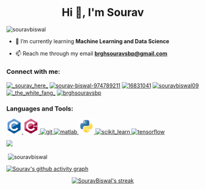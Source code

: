 <h1 align="center">Hi 👋, I'm Sourav</h1>
<p align="left"> <img src="https://komarev.com/ghpvc/?username=souravbiswal&label=Profile%20views&color=0e75b6&style=flat" alt="souravbiswal" /> </p>

<!--- <p align="left"> <a href="https://twitter.com/_sourav_here_" target="blank"><img src="https://img.shields.io/twitter/follow/_sourav_here_?logo=twitter&style=for-the-badge" alt="_sourav_here_" /></a> </p> --->

- 🌱 I’m currently learning **Machine Learning and Data Science**

- 📫 Reach me through my email **brghsouravsbp@gmail.com**

<h3 align="left">Connect with me:</h3>
<p align="left">
<a href="https://twitter.com/_sourav_here_" target="blank"><img align="center" src="https://raw.githubusercontent.com/rahuldkjain/github-profile-readme-generator/master/src/images/icons/Social/twitter.svg" alt="_sourav_here_" height="30" width="40" /></a>
<a href="https://linkedin.com/in/sourav-biswal-974789211" target="blank"><img align="center" src="https://raw.githubusercontent.com/rahuldkjain/github-profile-readme-generator/master/src/images/icons/Social/linked-in-alt.svg" alt="sourav-biswal-974789211" height="30" width="40" /></a>
<a href="https://stackoverflow.com/users/16831041" target="blank"><img align="center" src="https://raw.githubusercontent.com/rahuldkjain/github-profile-readme-generator/master/src/images/icons/Social/stack-overflow.svg" alt="16831041" height="30" width="40" /></a>
<a href="https://kaggle.com/souravbiswal09" target="blank"><img align="center" src="https://raw.githubusercontent.com/rahuldkjain/github-profile-readme-generator/master/src/images/icons/Social/kaggle.svg" alt="souravbiswal09" height="30" width="40" /></a>
<a href="https://instagram.com/_the_white_fang_" target="blank"><img align="center" src="https://raw.githubusercontent.com/rahuldkjain/github-profile-readme-generator/master/src/images/icons/Social/instagram.svg" alt="_the_white_fang_" height="30" width="40" /></a>
<!---<a href="https://www.codechef.com/users/sourav_09" target="blank"><img align="center" src="https://cdn.jsdelivr.net/npm/simple-icons@3.1.0/icons/codechef.svg" alt="sourav_09" height="30" width="40" /></a> --->
<a href="https://www.hackerrank.com/brghsouravsbp" target="blank"><img align="center" src="https://raw.githubusercontent.com/rahuldkjain/github-profile-readme-generator/master/src/images/icons/Social/hackerrank.svg" alt="brghsouravsbp" height="30" width="40" /></a>
</p>

<h3 align="left">Languages and Tools:</h3>
<p align="left"> <a href="https://www.cprogramming.com/" target="_blank"> <img src="https://raw.githubusercontent.com/devicons/devicon/master/icons/c/c-original.svg" alt="c" width="40" height="40"/> </a> <a href="https://www.w3schools.com/cpp/" target="_blank"> <img src="https://raw.githubusercontent.com/devicons/devicon/master/icons/cplusplus/cplusplus-original.svg" alt="cplusplus" width="40" height="40"/> </a> <a href="https://git-scm.com/" target="_blank"> <img src="https://www.vectorlogo.zone/logos/git-scm/git-scm-icon.svg" alt="git" width="40" height="40"/> </a> <a href="https://www.mathworks.com/" target="_blank"> <img src="https://upload.wikimedia.org/wikipedia/commons/2/21/Matlab_Logo.png" alt="matlab" width="40" height="40"/> </a> <a href="https://www.python.org" target="_blank"> <img src="https://raw.githubusercontent.com/devicons/devicon/master/icons/python/python-original.svg" alt="python" width="40" height="40"/> </a> <a href="https://scikit-learn.org/" target="_blank"> <img src="https://upload.wikimedia.org/wikipedia/commons/0/05/Scikit_learn_logo_small.svg" alt="scikit_learn" width="40" height="40"/> </a> <a href="https://www.tensorflow.org" target="_blank"> <img src="https://www.vectorlogo.zone/logos/tensorflow/tensorflow-icon.svg" alt="tensorflow" width="40" height="40"/> </a> </p>

<!---<p><img align="left" src="https://github-readme-stats.vercel.app/api/top-langs?username=souravbiswal&show_icons=true&locale=en&layout=compact&theme=react&hide_border=true&bg_color=0D1117" alt="souravbiswal" /></p> --->

<p><img height="178em" src="https://github-readme-stats-eight-theta.vercel.app/api/top-langs/?username=SouravBiswal&layout=compact&langs_count=8&count_private=true&theme=react&hide_border=true&bg_color=0D1117"/></p>

<p>&nbsp;<img align="center" src="https://github-readme-stats.vercel.app/api?username=souravbiswal&show_icons=true&locale=en&theme=react&hide_border=true&bg_color=0D1117" alt="souravbiswal" /> </p>

<!--- <p><img align="center" src="https://github-readme-streak-stats.herokuapp.com/?user=souravbiswal&" alt="souravbiswal" /></p> --->

[![Sourav's github activity graph](https://activity-graph.herokuapp.com/graph?username=SouravBiswal&theme=react-dark&hide_border=true)](https://github.com/SouravBiswal/github-readme-activity-graph)
<p align="center">
  <a href="https://github.com/SouravBiswal">
    <img  alt="SouravBiswal's streak" src="https://github-readme-streak-stats.herokuapp.com/?user=SouravBiswal&theme=react&hide_border=true"/>
  </a>
  

